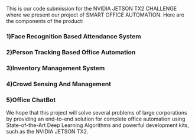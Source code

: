 This is our code submission for the NVIDIA JETSON TX2 CHALLENGE where we present our project of SMART OFFICE AUTOMATION.
Here are the components of the product:
### 1)Face Recognition Based Attendance System
### 2)Person Tracking Based Office  Automation
### 3)Inventory Management System
### 4)Crowd Sensing And Management
### 5)Office ChatBot
We hope that this project will solve several problems of large corporations by providing an end-to-end solution for complete office automation using State-of-the-Art Deep Learning Algorithms and powerful development kits, such as the NVIDIA JETSON TX2.

